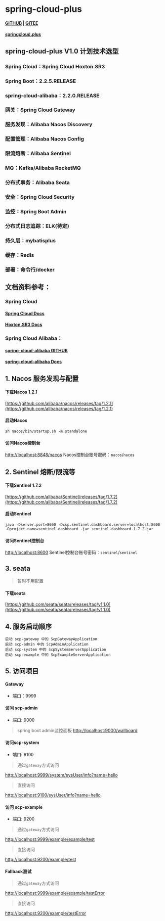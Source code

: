 # spring-cloud-plus

#### [GITHUB](https://github.com/geekidea/spring-cloud-plus) | [GITEE](https://gitee.com/geekidea/spring-cloud-plus)

#### [springcloud.plus](http://springcloud.plus)

## spring-cloud-plus V1.0 计划技术选型
### Spring Cloud：Spring Cloud Hoxton.SR3
### Spring Boot：2.2.5.RELEASE
### spring-cloud-alibaba：2.2.0.RELEASE
### 网关：Spring Cloud Gateway
### 服务发现：Alibaba Nacos Discovery
### 配置管理：Alibaba Nacos Config
### 限流熔断：Alibaba Sentinel
### MQ：Kafka/Alibaba RocketMQ
### 分布式事务：Alibaba Seata
### 安全：Spring Cloud Security
### 监控：Spring Boot Admin
### 分布式日志追踪：ELK(待定)
### 持久层：mybatisplus
### 缓存：Redis
### 部署：命令行/docker

## 文档资料参考：
### Spring Cloud
#### [Spring Cloud Docs](https://spring.io/projects/spring-cloud)
#### [Hoxton.SR3 Docs](https://cloud.spring.io/spring-cloud-static/Hoxton.SR3/reference/htmlsingle/)
### Spring Cloud Alibaba：
#### [spring-cloud-alibaba GITHUB](https://github.com/alibaba/spring-cloud-alibaba)
#### [spring-cloud-alibaba Docs](https://spring-cloud-alibaba-group.github.io/github-pages/hoxton/zh-cn/index.html)


## 1. Nacos 服务发现与配置
#### 下载Nacos 1.2.1
[https://github.com/alibaba/nacos/releases/tag/1.2.1](https://github.com/alibaba/nacos/releases/tag/1.2.1)

#### 启动Nacos
```shell script
sh nacos/bin/startup.sh -m standalone
```

#### 访问Nacos控制台
[http://localhost:8848/nacos](http://localhost:8848/nacos)
Nacos控制台账号密码：`nacos`/`nacos`

## 2. Sentinel 熔断/限流等
#### 下载Sentinel 1.7.2
[https://github.com/alibaba/Sentinel/releases/tag/1.7.2](https://github.com/alibaba/Sentinel/releases/tag/1.7.2)

#### 启动Sentinel
```shell script
java -Dserver.port=8600 -Dcsp.sentinel.dashboard.server=localhost:8600 -Dproject.name=sentinel-dashboard -jar sentinel-dashboard-1.7.2.jar
```

#### 访问Sentinel控制台
[http://localhost:8600](http://localhost:8600)
Sentinel控制台账号密码：`sentinel`/`sentinel`

## 3. seata
> 暂时不用配置
#### 下载seata
[https://github.com/seata/seata/releases/tag/v1.1.0](https://github.com/seata/seata/releases/tag/v1.1.0)


## 4. 服务启动顺序
```text
启动 scp-gateway 中的 ScpGatewayApplication
启动 scp-admin 中的 ScpAdminApplication
启动 scp-system 中的 ScpSystemServerApplication
启动 scp-example 中的 ScpExampleServerApplication
```

## 5. 访问项目
#### Gateway
- 端口：9999

#### 访问 scp-admin 
- 端口: 9000
> spring boot admin监控面板
[http://localhost:9000/wallboard](http://localhost:9000/wallboard)

#### 访问scp-system
- 端口: 9100
> 通过`gateway`方式访问

[http://localhost:9999/system/sysUser/info?name=hello](http://localhost:9999/system/sysUser/info?name=hello)

> 直接访问

[http://localhost:9100/sysUser/info?name=hello](http://localhost:9100/sysUser/info?name=hello)

#### 访问 scp-example
- 端口: 9200
> 通过`gateway`方式访问

[http://localhost:9999/example/example/test](http://localhost:9999/example/example/test)

> 直接访问

[http://localhost:9200/example/test](http://localhost:9200/example/test)

#### Fallback测试
> 通过`gateway`方式访问

[http://localhost:9999/example/example/testError](http://localhost:9999/example/example/testError)

> 直接访问

[http://localhost:9200/example/testError](http://localhost:9200/example/testError)
